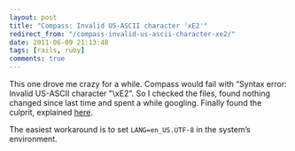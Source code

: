 ```yaml
---
layout: post
title: "Compass: Invalid US-ASCII character 'xE2'"
redirect_from: "/compass-invalid-us-ascii-character-xe2/"
date: 2011-06-09 21:13:48
tags: [rails, ruby]
comments: true
---
```

This one drove me crazy for a while. Compass would fail with “Syntax error: Invalid US-ASCII character "\xE2". So I checked the files, found nothing changed since last time and spent a while googling. Finally found the culprit, explained [here](https://github.com/haml/haml/issues/269).

The easiest workaround is to set `LANG=en_US.UTF-8` in the system’s environment.
